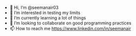 - 👋 Hi, I’m @seemanair03
- 👀 I’m interested in testing my limits
- 🌱 I’m currently learning a lot of things
- 💞️ I’m looking to collaborate on good programming practices
- 📫 How to reach me https://www.linkedin.com/in/seemanair

<!---
seemanair03/seemanair03 is a ✨ special ✨ repository because its `README.md` (this file) appears on your GitHub profile.
You can click the Preview link to take a look at your changes.
--->
